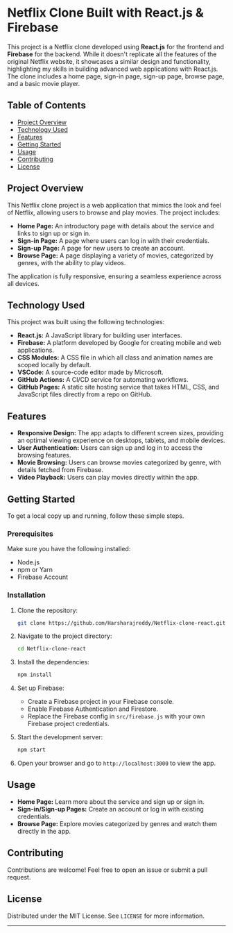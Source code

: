 
# Netflix Clone Built with React.js & Firebase

This project is a Netflix clone developed using **React.js** for the frontend and **Firebase** for the backend. While it doesn't replicate all the features of the original Netflix website, it showcases a similar design and functionality, highlighting my skills in building advanced web applications with React.js. The clone includes a home page, sign-in page, sign-up page, browse page, and a basic movie player.

## Table of Contents

- [Project Overview](#project-overview)
- [Technology Used](#technology-used)
- [Features](#features)
- [Getting Started](#getting-started)
- [Usage](#usage)
- [Contributing](#contributing)
- [License](#license)

## Project Overview

This Netflix clone project is a web application that mimics the look and feel of Netflix, allowing users to browse and play movies. The project includes:

- **Home Page:** An introductory page with details about the service and links to sign up or sign in.
- **Sign-in Page:** A page where users can log in with their credentials.
- **Sign-up Page:** A page for new users to create an account.
- **Browse Page:** A page displaying a variety of movies, categorized by genres, with the ability to play videos.

The application is fully responsive, ensuring a seamless experience across all devices.

## Technology Used

This project was built using the following technologies:

- **React.js:** A JavaScript library for building user interfaces.
- **Firebase:** A platform developed by Google for creating mobile and web applications.
- **CSS Modules:** A CSS file in which all class and animation names are scoped locally by default.
- **VSCode:** A source-code editor made by Microsoft.
- **GitHub Actions:** A CI/CD service for automating workflows.
- **GitHub Pages:** A static site hosting service that takes HTML, CSS, and JavaScript files directly from a repo on GitHub.

## Features

- **Responsive Design:** The app adapts to different screen sizes, providing an optimal viewing experience on desktops, tablets, and mobile devices.
- **User Authentication:** Users can sign up and log in to access the browsing features.
- **Movie Browsing:** Users can browse movies categorized by genre, with details fetched from Firebase.
- **Video Playback:** Users can play movies directly within the app.

## Getting Started

To get a local copy up and running, follow these simple steps.

### Prerequisites

Make sure you have the following installed:

- Node.js
- npm or Yarn
- Firebase Account

### Installation

1. Clone the repository:

   ```bash
   git clone https://github.com/Harsharajreddy/Netflix-clone-react.git
   ```

2. Navigate to the project directory:

   ```bash
   cd Netflix-clone-react
   ```

3. Install the dependencies:

   ```bash
   npm install
   ```

4. Set up Firebase:

   - Create a Firebase project in your Firebase console.
   - Enable Firebase Authentication and Firestore.
   - Replace the Firebase config in `src/firebase.js` with your own Firebase project credentials.

5. Start the development server:

   ```bash
   npm start
   ```

6. Open your browser and go to `http://localhost:3000` to view the app.

## Usage

- **Home Page:** Learn more about the service and sign up or sign in.
- **Sign-in/Sign-up Pages:** Create an account or log in with existing credentials.
- **Browse Page:** Explore movies categorized by genres and watch them directly in the app.

## Contributing

Contributions are welcome! Feel free to open an issue or submit a pull request.

## License

Distributed under the MIT License. See `LICENSE` for more information.

---
